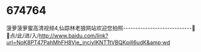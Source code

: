 # 674764
菠萝菠萝蜜高清视频4,仙踪林老狼网站欢迎您拍照----------------------------👸👸点/此/进/入/http://www.baidu.com/link?url=NoK8PT47PahMhFH8Vie_jnciyIKNTTtVBQKpill6udK&amp;wd
